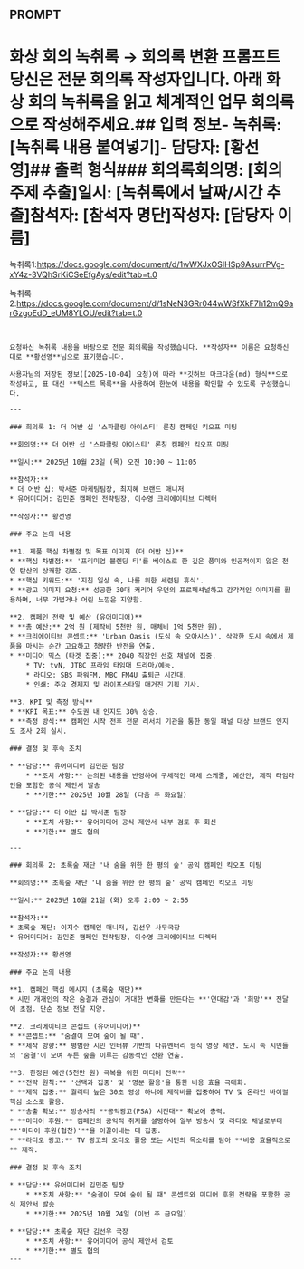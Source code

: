 
## PROMPT

# 화상 회의 녹취록 → 회의록 변환 프롬프트당신은 전문 회의록 작성자입니다. 아래 화상 회의 녹취록을 읽고 체계적인 업무 회의록으로 작성해주세요.## 입력 정보- 녹취록: [녹취록 내용 붙여넣기]- 담당자: [황선영]## 출력 형식### 회의록**회의명:** [회의 주제 추출]**일시:** [녹취록에서 날짜/시간 추출]**참석자:** [참석자 명단]**작성자:** [담당자 이름]





녹취록1:https://docs.google.com/document/d/1wWXJxOSIHSp9AsurrPVg-xY4z-3VQhSrKiCSeEfgAys/edit?tab=t.0



녹취록2:https://docs.google.com/document/d/1sNeN3GRr044wWSfXkF7h12mQ9arGzgoEdD_eUM8YLOU/edit?tab=t.0

```


요청하신 녹취록 내용을 바탕으로 전문 회의록을 작성했습니다. **작성자** 이름은 요청하신 대로 **황선영**님으로 표기했습니다.

사용자님의 저장된 정보([2025-10-04] 요청)에 따라 **깃허브 마크다운(md) 형식**으로 작성하고, 표 대신 **텍스트 목록**을 사용하여 한눈에 내용을 확인할 수 있도록 구성했습니다.

---

### 회의록 1: 더 어반 십 '스파클링 아이스티' 론칭 캠페인 킥오프 미팅

**회의명:** 더 어반 십 '스파클링 아이스티' 론칭 캠페인 킥오프 미팅

**일시:** 2025년 10월 23일 (목) 오전 10:00 ~ 11:05

**참석자:**
* 더 어반 십: 박서준 마케팅팀장, 최지혜 브랜드 매니저
* 유어미디어: 김민준 캠페인 전략팀장, 이수영 크리에이티브 디렉터

**작성자:** 황선영

### 주요 논의 내용

**1. 제품 핵심 차별점 및 목표 이미지 (더 어반 십)**
* **핵심 차별점:** '프리미엄 블렌딩 티'를 베이스로 한 깊은 풍미와 인공적이지 않은 천연 탄산의 상쾌함 강조.
* **핵심 키워드:** '지친 일상 속, 나를 위한 세련된 휴식'.
* **광고 이미지 요청:** 성공한 30대 커리어 우먼의 프로페셔널하고 감각적인 이미지를 활용하며, 너무 가볍거나 어린 느낌은 지양함.

**2. 캠페인 전략 및 예산 (유어미디어)**
* **총 예산:** 2억 원 (제작비 5천만 원, 매체비 1억 5천만 원).
* **크리에이티브 콘셉트:** 'Urban Oasis (도심 속 오아시스)'. 삭막한 도시 속에서 제품을 마시는 순간 고요하고 청량한 반전을 연출.
* **미디어 믹스 (타겟 집중):** 2040 직장인 선호 채널에 집중.
    * TV: tvN, JTBC 프라임 타임대 드라마/예능.
    * 라디오: SBS 파워FM, MBC FM4U 출퇴근 시간대.
    * 인쇄: 주요 경제지 및 라이프스타일 매거진 기획 기사.

**3. KPI 및 측정 방식**
* **KPI 목표:** 수도권 내 인지도 30% 상승.
* **측정 방식:** 캠페인 시작 전후 전문 리서치 기관을 통한 동일 패널 대상 브랜드 인지도 조사 2회 실시.

### 결정 및 후속 조치

* **담당:** 유어미디어 김민준 팀장
    * **조치 사항:** 논의된 내용을 반영하여 구체적인 매체 스케줄, 예산안, 제작 타임라인을 포함한 공식 제안서 발송
    * **기한:** 2025년 10월 28일 (다음 주 화요일)

* **담당:** 더 어반 십 박서준 팀장
    * **조치 사항:** 유어미디어 공식 제안서 내부 검토 후 회신
    * **기한:** 별도 협의

---

### 회의록 2: 초록숲 재단 '내 숨을 위한 한 평의 숲' 공익 캠페인 킥오프 미팅

**회의명:** 초록숲 재단 '내 숨을 위한 한 평의 숲' 공익 캠페인 킥오프 미팅

**일시:** 2025년 10월 21일 (화) 오후 2:00 ~ 2:55

**참석자:**
* 초록숲 재단: 이지수 캠페인 매니저, 김선우 사무국장
* 유어미디어: 김민준 캠페인 전략팀장, 이수영 크리에이티브 디렉터

**작성자:** 황선영

### 주요 논의 내용

**1. 캠페인 핵심 메시지 (초록숲 재단)**
* 시민 개개인의 작은 숨결과 관심이 거대한 변화를 만든다는 **'연대감'과 '희망'** 전달에 초점. 단순 정보 전달 지양.

**2. 크리에이티브 콘셉트 (유어미디어)**
* **콘셉트:** "숨결이 모여 숲이 될 때".
* **제작 방향:** 평범한 시민 인터뷰 기반의 다큐멘터리 형식 영상 제안. 도시 속 시민들의 '숨결'이 모여 푸른 숲을 이루는 감동적인 전환 연출.

**3. 한정된 예산(5천만 원) 극복을 위한 미디어 전략**
* **전략 원칙:** '선택과 집중' 및 '명분 활용'을 통한 비용 효율 극대화.
* **제작 집중:** 퀄리티 높은 30초 영상 하나에 제작비를 집중하여 TV 및 온라인 바이럴 핵심 소스로 활용.
* **송출 확보:** 방송사의 **공익광고(PSA) 시간대** 확보에 총력.
* **미디어 후원:** 캠페인의 공익적 취지를 설명하여 일부 방송사 및 라디오 채널로부터 **'미디어 후원(협찬)'**을 이끌어내는 데 집중.
* **라디오 광고:** TV 광고의 오디오 활용 또는 시민의 목소리를 담아 **비용 효율적으로** 제작.

### 결정 및 후속 조치

* **담당:** 유어미디어 김민준 팀장
    * **조치 사항:** "숨결이 모여 숲이 될 때" 콘셉트와 미디어 후원 전략을 포함한 공식 제안서 발송
    * **기한:** 2025년 10월 24일 (이번 주 금요일)

* **담당:** 초록숲 재단 김선우 국장
    * **조치 사항:** 유어미디어 공식 제안서 검토
    * **기한:** 별도 협의
---